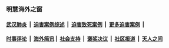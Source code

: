 
### 明慧海外之窗

####  [武汉肺炎](indexes/365.md?t=02050200) &nbsp;|&nbsp;  [迫害案例综述](indexes/328.md?t=02050200) &nbsp;|&nbsp; [迫害致死案例](indexes/277.md?t=02050200)  &nbsp;|&nbsp; [更多迫害案例](indexes/81.md?t=02050200)  &nbsp;|&nbsp; 
####  [时事评论](indexes/251.md?t=02050200) &nbsp;|&nbsp; [海外简讯](indexes/245.md?t=02050200)&nbsp;|&nbsp;  [社会支持](indexes/140.md?t=02050200) &nbsp;|&nbsp; [褒奖决议](indexes/282.md?t=02050200) &nbsp;|&nbsp; [社区报道](indexes/91.md?t=02050200)  &nbsp;|&nbsp; [天人之间](indexes/78.md?t=02050200) 


